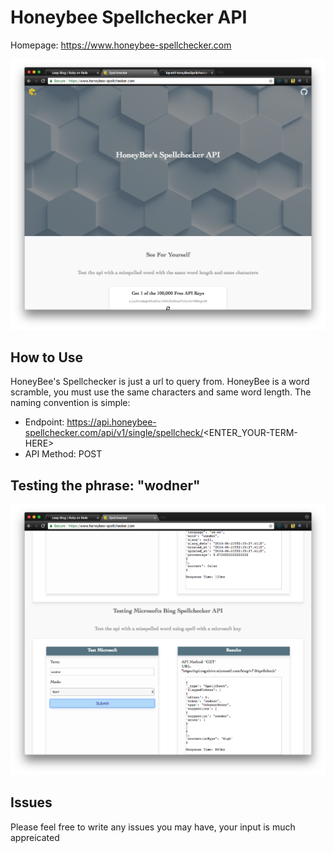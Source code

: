 # Honeybee Spellchecker API

Homepage: https://www.honeybee-spellchecker.com

![YAP](/docs/homepage.png)

## How to Use

HoneyBee's Spellchecker is just a url to query from.
HoneyBee is a word scramble, you must use the same characters and same word length.
The naming convention is simple:

- Endpoint: https://api.honeybee-spellchecker.com/api/v1/single/spellcheck/<ENTER_YOUR-TERM-HERE>
- API Method: POST

## Testing the phrase: "wodner"

![YAP](/docs/test.png)

## Issues

Please feel free to write any issues you may have, your input is much appreicated
